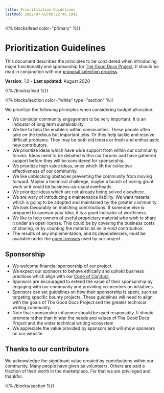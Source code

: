 ```yaml
---
title: Prioritization Guidelines
lastmod: 2022-07-02T00:22:40.584Z
---
```


{{% blocks/lead color="primary" %}}

# Prioritization Guidelines

This document describes the principles to be considered when introducing major functionality and sponsorship for [The Good Docs Project](https://thegooddocsproject.dev/).
It should be read in conjunction with our [proposal selection process](/proposal-selection).

**Version:** 1.0 - **Last updated:** August 2020

{{% /blocks/lead %}}

{{% blocks/section color="white" type="section" %}}

We prioritize the following principles when considering budget allocation:

*   We consider community engagement to be very important. It is an indicator of long term sustainability.
*   We like to help the enablers within communities. These people often take on the tedious but important jobs. Or they help tackle and resolve difficult problems. They may be both old timers or fresh and enthusiastic new contributors.
*   We prioritize ideas which have wide support from within our community forums. Ideas need to be debated within our forums and have gathered support before they will be considered for sponsorship.
*   We prioritize high value ideas, ones which lift the collective effectiveness of our community.
*   We like unblocking obstacles preventing the community from moving forward. Maybe a technical challenge, maybe a bunch of boring grunt work or it could be business-as-usual overheads.
*   We prioritize ideas which are not already being solved elsewhere.
*   We are wary of introducing a maintenance liability. We want material which is going to be adopted and maintained by the greater community.
*   We look favourably on matching contributions. If someone else is prepared to sponsor your idea, it is a good indicator of worthiness.
*   We like to help owners of useful proprietary material who wish to share it under an open license. This could be by covering the business costs of sharing, or by counting the material as an in-kind contribution.
*   The results of any implementation, and its dependencies, must be available under the [open licenses](/licenses) used by our project.

## Sponsorship

*   We welcome financial sponsorship of our project.
*   We expect our sponsors to behave ethically and uphold business practices which align with our [Code of Conduct](/code-of-conduct).
*   Sponsors are encouraged to extend the value of their sponsorship by engaging with our community and providing co-mentors on initiatives.
*   Sponsors can set guidelines on how their sponsorship is spent, such as targeting specific bounty projects. These guidelines will need to align with the goals of The Good Docs Project and the greater technical writing community.
*   Note that sponsorship influence should be used responsibly. It should promote rather than hinder the needs and values of The Good Docs Project and the wider technical writing ecosystem.
*   We appreciate the value provided by sponsors and will show sponsors on our website.

## Thanks to our contributors

We acknowledge the significant value created by contributions within our community.
Many people have given as volunteers.
Others are paid a fraction of their worth in the marketplace.
For that we are privileged and thankful. 

{{% /blocks/section %}}
